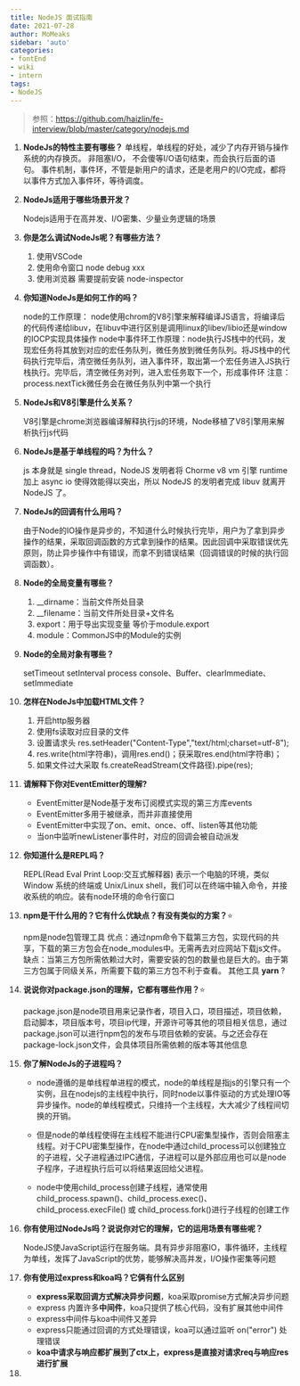 ```yaml
---
title: NodeJS 面试指南
date: 2021-07-28
author: MoMeaks
sidebar: 'auto'
categories:
- fontEnd
- wiki
- intern
tags:
- NodeJS
---
```


> 参照：https://github.com/haizlin/fe-interview/blob/master/category/nodejs.md

1. **NodeJs的特性主要有哪些？**
   单线程，单线程的好处，减少了内存开销与操作系统的内存换页。
   非阻塞I/O， 不会傻等I/O语句结束，而会执行后面的语句。
   事件机制，事件环，不管是新用户的请求，还是老用户的I/O完成，都将以事件方式加入事件环，等待调度。

2. **NodeJs适用于哪些场景开发？**

   Nodejs适用于在高并发、I/O密集、少量业务逻辑的场景

3. **你是怎么调试NodeJs呢？有哪些方法？**

   1. 使用VSCode
   2. 使用命令窗口 node debug xxx
   3. 使用浏览器 需要提前安装 node-inspector

4. **你知道NodeJs是如何工作的吗？**

   node的工作原理： node使用chrom的V8引擎来解释编译JS语言，将编译后的代码传递给libuv，在libuv中进行区别是调用linux的libev/libio还是window的IOCP实现具体操作
   node中事件环工作原理：node执行JS栈中的代码，发现宏任务将其放到对应的宏任务队列，微任务放到微任务队列。将JS栈中的代码执行完毕后，清空微任务队列，进入事件环，取出第一个宏任务进入JS执行栈执行。完毕后，清空微任务对列，进入宏任务取下一个，形成事件环
   注意：process.nextTick微任务会在微任务队列中第一个执行

5. **NodeJs和V8引擎是什么关系？**

   V8引擎是chrome浏览器编译解释执行js的环境，Node移植了V8引擎用来解析执行js代码

6. **NodeJs是基于单线程的吗？为什么？**

   js 本身就是 single thread，NodeJS 发明者将 Chorme v8 vm 引擎 runtime 加上 async io 使得效能得以突出，所以 NodeJS 的发明者完成 libuv 就离开 NodeJS 了。

7. **NodeJs的回调有什么用吗？**

   由于Node的IO操作是异步的，不知道什么时候执行完毕，用户为了拿到异步操作的结果，采取回调函数的方式拿到操作的结果。因此回调中采取错误优先原则，防止异步操作中有错误，而拿不到错误结果（回调错误的时候的执行回调函数）。

8. **Node的全局变量有哪些？**

   1. __dirname：当前文件所处目录
   2. __filename：当前文件所处目录+文件名
   3. export：用于导出实现变量 等价于module.export
   4. module：CommonJS中的Module的实例

9. **Node的全局对象有哪些？**

   setTimeout
   setInterval
   process
   console、Buffer、clearImmediate、setImmediate

10. **怎样在NodeJs中加载HTML文件？**

    1. 开启http服务器
    2. 使用fs读取对应目录的文件
    3. 设置请求头 res.setHeader("Content-Type","text/html;charset=utf-8");
    4. res.write(html字符串)，调用res.end()；获采取res.end(html字符串)；
    5. 如果文件过大采取 fs.createReadStream(文件路径).pipe(res);

11. **请解释下你对EventEmitter的理解?**

    - EventEmitter是Node基于发布订阅模式实现的第三方库events
    - EventEmitter多用于被继承，而并非直接使用
    - EventEmitter中实现了on、emit、once、off、listen等其他功能
    - 当on中监听newListener事件时，对应的回调会被自动派发

12. **你知道什么是REPL吗？**

    REPL(Read Eval Print Loop:交互式解释器) 表示一个电脑的环境，类似 Window 系统的终端或 Unix/Linux shell，我们可以在终端中输入命令，并接收系统的响应。装有node环境的命令行窗口

13. **npm是干什么用的？它有什么优缺点？有没有类似的方案？**:star:

    npm是node包管理工具
    优点：通过npm命令下载第三方包，实现代码的共享，下载的第三方包会在node_modules中。无需再去对应网站下载js文件。
    缺点：当第三方包所需依赖过大时，需要安装的包的数量也是巨大的。由于第三方包属于同级关系，所需要下载的第三方包不利于查看。
    其他工具 **yarn** ?

14. **说说你对package.json的理解，它都有哪些作用？**:star:

    package.json是node项目用来记录作者，项目入口，项目描述，项目依赖，启动脚本，项目版本号，项目ip代理，开源许可等其他的项目相关信息，通过package.json可以进行npm包的发布与项目依赖的安装。与之还会存在package-lock.json文件，会具体项目所需依赖的版本等其他信息

15. **你了解NodeJs的子进程吗？**

    - node遵循的是单线程单进程的模式，node的单线程是指js的引擎只有一个实例，且在nodejs的主线程中执行，同时node以事件驱动的方式处理IO等异步操作。node的单线程模式，只维持一个主线程，大大减少了线程间切换的开销。

    - 但是node的单线程使得在主线程不能进行CPU密集型操作，否则会阻塞主线程。对于CPU密集型操作，在node中通过child_process可以创建独立的子进程，父子进程通过IPC通信，子进程可以是外部应用也可以是node子程序，子进程执行后可以将结果返回给父进程。

    - node中使用child_process创建子线程，通常使用child_process.spawn()、child_process.exec()、child_process.execFile() 或 child_process.fork()进行子线程的创建工作

16. **你有使用过NodeJs吗？说说你对它的理解，它的运用场景有哪些呢？**

    NodeJS使JavaScript运行在服务端。具有异步非阻塞IO，事件循环，主线程为单线，发挥了JavaScript的优势，能够解决高并发，I/O操作密集等问题

17. **你有使用过express和koa吗？它俩有什么区别**

    - **express采取回调方式解决异步问题**，koa采取promise方式解决异步问题
    - express 内置许多**中间件**，koa只提供了核心代码，没有扩展其他中间件
    - express中间件与koa中间件又差异
    - express只能通过回调的方式处理错误，koa可以通过监听 on("error") 处理错误
    - **koa中请求与响应都扩展到了ctx上，express是直接对请求req与响应res进行扩展**

18. 

